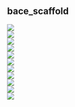 ## bace_scaffold
<img src="../preprocessed_bace_scaffold/bace_scaffold_scaffold_0.1_maccs_ROC AUC.png" /><br/>
<img src="../preprocessed_bace_scaffold/bace_scaffold_scaffold_0.1_rdkit_ROC AUC.png" /><br/>
<img src="../preprocessed_bace_scaffold/bace_scaffold_scaffold_0.1_mordred_ROC AUC.png" /><br/>
<img src="../preprocessed_bace_scaffold/bace_scaffold_scaffold_0.1_morgan_ROC AUC.png" /><br/>
<img src="../preprocessed_bace_scaffold/bace_scaffold_scaffold_0.1_rdkit,maccs_ROC AUC.png" /><br/>
<img src="../preprocessed_bace_scaffold/bace_scaffold_scaffold_0.1_rdkit,mordred_ROC AUC.png" /><br/>
<img src="../preprocessed_bace_scaffold/bace_scaffold_scaffold_0.1_morgan,maccs_ROC AUC.png" /><br/>
<img src="../preprocessed_bace_scaffold/bace_scaffold_scaffold_0.1_morgan,mordred_ROC AUC.png" /><br/>
<img src="../preprocessed_bace_scaffold/bace_scaffold_scaffold_0.1_rdkit,morgan_ROC AUC.png" /><br/>
<img src="../preprocessed_bace_scaffold/bace_scaffold_scaffold_0.1_mordred,maccs_ROC AUC.png" /><br/>
<img src="../preprocessed_bace_scaffold/bace_scaffold_scaffold_0.1_rdkit,morgan,mordred,maccs_ROC AUC.png" /><br/>
